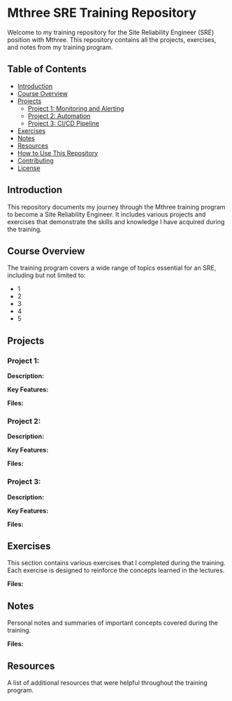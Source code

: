 # Mthree SRE Training Repository

Welcome to my training repository for the Site Reliability Engineer (SRE) position with Mthree. This repository contains all the projects, exercises, and notes from my training program.

## Table of Contents

- [Introduction](#introduction)
- [Course Overview](#course-overview)
- [Projects](#projects)
  - [Project 1: Monitoring and Alerting](#project-1-monitoring-and-alerting)
  - [Project 2: Automation](#project-2-automation)
  - [Project 3: CI/CD Pipeline](#project-3-cicd-pipeline)
- [Exercises](#exercises)
- [Notes](#notes)
- [Resources](#resources)
- [How to Use This Repository](#how-to-use-this-repository)
- [Contributing](#contributing)
- [License](#license)

## Introduction

This repository documents my journey through the Mthree training program to become a Site Reliability Engineer. It includes various projects and exercises that demonstrate the skills and knowledge I have acquired during the training.

## Course Overview

The training program covers a wide range of topics essential for an SRE, including but not limited to:

 - 1
 - 2
 - 3
 - 4
 - 5

## Projects

### Project 1: 

**Description:** 

**Key Features:**


**Files:**

### Project 2: 

**Description:** 

**Key Features:**


**Files:**

### Project 3: 

**Description:** 

**Key Features:**


**Files:**



## Exercises

This section contains various exercises that I completed during the training. Each exercise is designed to reinforce the concepts learned in the lectures.

**Files:**

## Notes

Personal notes and summaries of important concepts covered during the training.

**Files:**


## Resources

A list of additional resources that were helpful throughout the training program.

